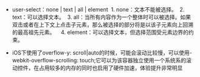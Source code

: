 - user-select：none | text | all | element
  1. none：文本不能被选择。
  2. text：可以选择文本。
  3. all：当所有内容作为一个整体时可以被选择。如果双击或者在上下文上点击子元素，那么被选择的部分将是以该子元素向上回溯的最高祖先元素。  
  4. element：可以选择文本，但选择范围受元素边界的约束。
 
- iOS下使用了overflow-y: scroll|auto的时候，可能会滚动比较慢，可以使用-webkit-overflow-scrolling: touch;它可以为该容器独立使用一个系统系的滚动控件，在占用较多的内存的同时也启用了硬件加速，体验提升非常明显



